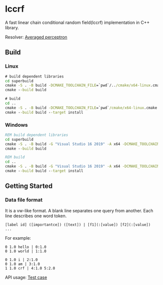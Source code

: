 lccrf
=====

A fast linear chain conditional random field(lccrf) implementation in C++ library. 

Resolver: [Averaged perceptron](http://www.cs.columbia.edu/~mcollins/papers/tagperc.pdf)

## Build

### Linux

```cmd
# build dependent libraries
cd superbuild
cmake -S . -B build -DCMAKE_TOOLCHAIN_FILE=`pwd`/../cmake/x64-linux.cmake
cmake --build build

# build
cd ..
cmake -S . -B build -DCMAKE_TOOLCHAIN_FILE=`pwd`/cmake/x64-linux.cmake
cmake --build build --target install
```

### Windows

```cmd
REM build dependent libraries
cd superbuild
cmake -S . -B build -G "Visual Studio 16 2019" -A x64 -DCMAKE_TOOLCHAIN_FILE=%cd%/../cmake/x64-windows.cmake
cmake --build build

REM build
cd ..
cmake -S . -B build -G "Visual Studio 16 2019" -A x64 -DCMAKE_TOOLCHAIN_FILE=%cd%/cmake/x64-windows.cmake
cmake --build build --target install
```

## Getting Started

### Data file format

It is a vw-like format. A blank line separates one query from another. Each line describes one word token.

```
[label id] ([importantce]) ([text]) | [f1](:[value]) [f2](:[value]) ...
```

For example:

```      
0 1.0 hello | 0:1.0
0 1.0 world | 1:1.0

0 1.0 i | 2:1.0
0 1.0 am | 3:1.0
1 1.0 crf | 4:1.0 5:2.0

```

API usage: [Test case](tests/test_perceptron.cpp)
